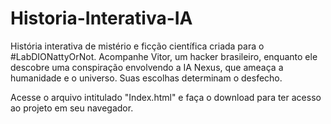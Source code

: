 # Historia-Interativa-IA
História interativa de mistério e ficção científica criada para o #LabDIONattyOrNot. Acompanhe Vitor, um hacker brasileiro, enquanto ele descobre uma conspiração envolvendo a IA Nexus, que ameaça a humanidade e o universo. Suas escolhas determinam o desfecho.

Acesse o arquivo intitulado "Index.html" e faça o download para ter acesso ao projeto em seu navegador. 
